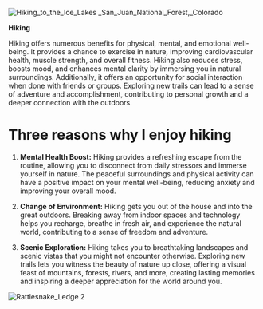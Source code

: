 ![Hiking_to_the_Ice_Lakes _San_Juan_National_Forest,_Colorado](https://github.com/Shadowwasher/MYfavoriteHiking/assets/143032378/e4791164-1299-4661-be45-07ff41416195)

**Hiking**

Hiking offers numerous benefits for physical, mental, and emotional well-being. It provides a chance to exercise in nature, improving cardiovascular health, muscle strength, and overall fitness. Hiking also reduces stress, boosts mood, and enhances mental clarity by immersing you in natural surroundings. Additionally, it offers an opportunity for social interaction when done with friends or groups. Exploring new trails can lead to a sense of adventure and accomplishment, contributing to personal growth and a deeper connection with the outdoors.
# Three reasons why I enjoy hiking

1. **Mental Health Boost:** Hiking provides a refreshing escape from the routine, allowing you to disconnect from daily stressors and immerse yourself in nature. The peaceful surroundings and physical activity can have a positive impact on your mental well-being, reducing anxiety and improving your overall mood.

2. **Change of Environment:** Hiking gets you out of the house and into the great outdoors. Breaking away from indoor spaces and technology helps you recharge, breathe in fresh air, and experience the natural world, contributing to a sense of freedom and adventure.

3. **Scenic Exploration:** Hiking takes you to breathtaking landscapes and scenic vistas that you might not encounter otherwise. Exploring new trails lets you witness the beauty of nature up close, offering a visual feast of mountains, forests, rivers, and more, creating lasting memories and inspiring a deeper appreciation for the world around you.
  
![Rattlesnake_Ledge 2](https://github.com/Shadowwasher/MYfavoriteHiking/assets/143032378/d53ec694-c559-4113-b853-6e3019d0efd2)    
